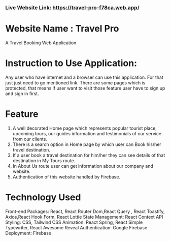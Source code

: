 ### Live Website Link: https://travel-pro-f78ca.web.app/

# Website Name : Travel Pro
A Travel Booking Web Application

# Instruction to Use Application:
Any user who have internet and a browser can use this application. For that just just need to go mentioned link. There are some pages which is protected, that means if user want to visit those feature user have to sign up and sign in first.

# Feature
1. A well decorated Home page which represents popular tourist place, upcoming tours, our guides information and testimonials of our service from our clients.
2. There is a search option in Home page by which user can Book his/her travel destination.
3. If a user book a travel destination for him/her they can see details of that destination in My Tours route.
4. In About Us route user can get information about our company and website.
5. Authentication of this website handled by Firebase.

# Technology Used
Front-end Packages: React, React Router Dom,React Query , React Toastify, Axios,React Hook Form, React Lottie
State Management: React Context API
Styling: CSS, Tailwind CSS
Animation: React Spring, React Simple Typewriter, React Awesome Reveal
Authentication: Google Firebase
Deployment: Firebase
